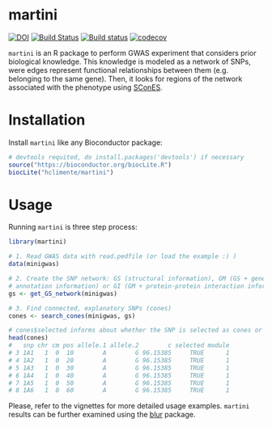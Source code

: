 # martini

[![DOI](https://zenodo.org/badge/DOI/10.5281/zenodo.824643.svg)](https://doi.org/10.5281/zenodo.824643)
[![Build Status](https://travis-ci.org/hclimente/martini.svg?branch=master)](https://travis-ci.org/hclimente/martini)
[![Build status](https://ci.appveyor.com/api/projects/status/ehnhhg2n5cs7pkk6?svg=true)](https://ci.appveyor.com/project/hclimente/martini)
[![codecov](https://codecov.io/gh/hclimente/martini/branch/master/graph/badge.svg)](https://codecov.io/gh/hclimente/martini)

`martini` is an R package to perform GWAS experiment that considers prior biological knowledge. This knowledge is modeled as a network of SNPs, were edges represent functional relationships between them (e.g. belonging to the same gene). Then, it looks for regions of the network associated with the phenotype using [SConES](https://academic.oup.com/bioinformatics/article/29/13/i171/198210).

# Installation

Install `martini` like any Bioconductor package:

``` r
# devtools requited, do install.packages('devtools') if necessary
source("https://bioconductor.org/biocLite.R")
biocLite("hclimente/martini")
```

# Usage

Running `martini` is three step process:

``` r
library(martini)

# 1. Read GWAS data with read.pedfile (or load the example :) )
data(minigwas)

# 2. Create the SNP network: GS (structural information), GM (GS + gene 
# annotation information) or GI (GM + protein-protein interaction information)
gs <- get_GS_network(minigwas)

# 3. Find connected, explanatory SNPs (cones)
cones <- search_cones(minigwas, gs)

# cones$selected informs about whether the SNP is selected as cones or not
head(cones)
#   snp chr cm pos allele.1 allele.2        c selected module
# 3 1A1   1  0  10        A        G 96.15385     TRUE      1
# 4 1A2   1  0  20        A        G 96.15385     TRUE      1
# 5 1A3   1  0  30        A        G 96.15385     TRUE      1
# 6 1A4   1  0  40        A        G 96.15385     TRUE      1
# 7 1A5   1  0  50        A        G 96.15385     TRUE      1
# 8 1A6   1  0  60        A        G 96.15385     TRUE      1
```

Please, refer to the vignettes for more detailed usage examples. `martini` results can be further examined using the [blur](https://github.com/hclimente/blur) package.